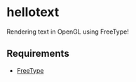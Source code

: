 # hellotext

Rendering text in OpenGL using FreeType!

## Requirements

  - [FreeType](https://freetype.org/)


